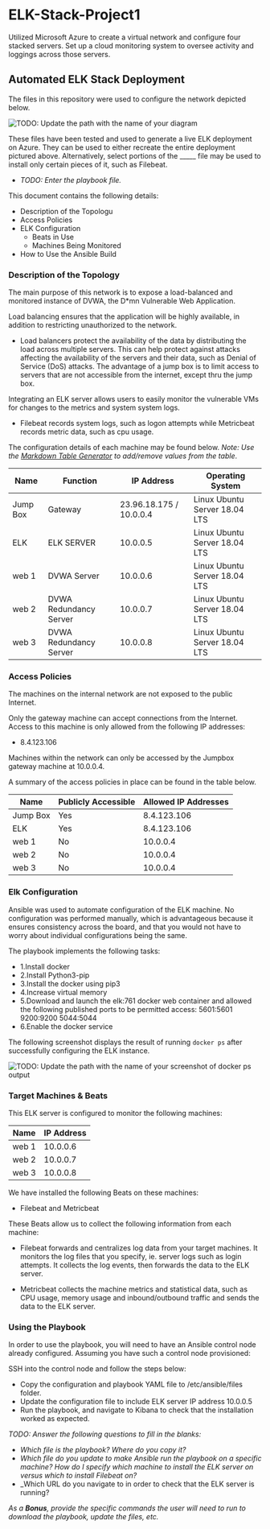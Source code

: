 # ELK-Stack-Project1
Utilized Microsoft Azure to create a virtual network and configure four stacked servers. Set up a cloud monitoring system to oversee activity and loggings across those servers.

## Automated ELK Stack Deployment

The files in this repository were used to configure the network depicted below.

![TODO: Update the path with the name of your diagram](Images/diagram_filename.png)

These files have been tested and used to generate a live ELK deployment on Azure. They can be used to either recreate the entire deployment pictured above. Alternatively, select portions of the _____ file may be used to install only certain pieces of it, such as Filebeat.

  - _TODO: Enter the playbook file._

This document contains the following details:
- Description of the Topologu
- Access Policies
- ELK Configuration
  - Beats in Use
  - Machines Being Monitored
- How to Use the Ansible Build


### Description of the Topology

The main purpose of this network is to expose a load-balanced and monitored instance of DVWA, the D*mn Vulnerable Web Application.

Load balancing ensures that the application will be highly available, in addition to restricting unauthorized to the network.
- Load balancers protect the availability of the data by distributing the load across multiple servers. This can help protect against attacks affecting the availability of the servers and their data, such as Denial of Service (DoS) attacks. The advantage of a jump box is to limit access to servers that are not accessible from the internet, except thru the jump box.

Integrating an ELK server allows users to easily monitor the vulnerable VMs for changes to the metrics and system system logs.
- Filebeat records system logs, such as logon attempts while Metricbeat records metric data, such as cpu usage.


The configuration details of each machine may be found below.
_Note: Use the [Markdown Table Generator](http://www.tablesgenerator.com/markdown_tables) to add/remove values from the table_.

| Name     | Function             | IP Address              | Operating System                        |
|----------|----------------------|-------------------------|-----------------------------------------|
| Jump Box | Gateway              | 23.96.18.175 / 10.0.0.4 | Linux Ubuntu Server 18.04 LTS           |
| ELK      |ELK SERVER            | 10.0.0.5                | Linux Ubuntu Server 18.04 LTS           |
| web 1    |DVWA Server           | 10.0.0.6                | Linux Ubuntu Server 18.04 LTS           |
| web 2    |DVWA Redundancy Server| 10.0.0.7                | Linux Ubuntu Server 18.04 LTS           |
| web 3    |DVWA Redundancy Server| 10.0.0.8                | Linux Ubuntu Server 18.04 LTS           |
### Access Policies

The machines on the internal network are not exposed to the public Internet. 

Only the gateway machine can accept connections from the Internet. Access to this machine is only allowed from the following IP addresses:
- 8.4.123.106



Machines within the network can only be accessed by the Jumpbox gateway machine at 10.0.0.4.


A summary of the access policies in place can be found in the table below.

| Name     | Publicly Accessible | Allowed IP Addresses |
|----------|---------------------|----------------------|
| Jump Box | Yes                 |   8.4.123.106        |
| ELK      | Yes                 |   8.4.123.106        |
| web 1    | No                  |   10.0.0.4           |
| web 2    | No                  |   10.0.0.4           |
| web 3    | No                  |   10.0.0.4           |
### Elk Configuration

Ansible was used to automate configuration of the ELK machine. No configuration was performed manually, which is advantageous because it ensures consistency across the board, and that you would not have to worry about individual configurations being the same.

The playbook implements the following tasks:
- 1.Install docker
- 2.Install Python3-pip
- 3.Install the docker using pip3
- 4.Increase virtual memory
- 5.Download and launch the elk:761 docker web container and allowed the following published ports to be permitted access: 5601:5601 9200:9200 5044:5044
- 6.Enable the docker service

The following screenshot displays the result of running `docker ps` after successfully configuring the ELK instance.

![TODO: Update the path with the name of your screenshot of docker ps output](Images/docker_ps_output.png)

### Target Machines & Beats
This ELK server is configured to monitor the following machines:

| Name     | IP Address      |
|----------|-----------------|
|web 1     | 10.0.0.6        |
|web 2     | 10.0.0.7        |
|web 3     | 10.0.0.8        |

We have installed the following Beats on these machines:
- Filebeat and Metricbeat

These Beats allow us to collect the following information from each machine:
- Filebeat forwards and centralizes log data from your target machines. It monitors the log files that you specify, ie. server logs such as login attempts. It collects the log events, then forwards the data to the ELK server.

- Metricbeat collects the machine metrics and statistical data, such as CPU usage, memory usage and inbound/outbound traffic and sends the data to the ELK server.

### Using the Playbook
In order to use the playbook, you will need to have an Ansible control node already configured. Assuming you have such a control node provisioned: 

SSH into the control node and follow the steps below:
- Copy the configuration and playbook YAML file to /etc/ansible/files folder.
- Update the configuration file to include ELK server IP address 10.0.0.5
- Run the playbook, and navigate to Kibana to check that the installation worked as expected.

_TODO: Answer the following questions to fill in the blanks:_
- _Which file is the playbook? Where do you copy it?_
- _Which file do you update to make Ansible run the playbook on a specific machine? How do I specify which machine to install the ELK server on versus which to install Filebeat on?_
- _Which URL do you navigate to in order to check that the ELK server is running?

_As a **Bonus**, provide the specific commands the user will need to run to download the playbook, update the files, etc._
